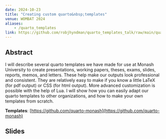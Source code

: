 ```yaml
---
date: 2024-10-23
title: "Creating custom quarto&nbsp;templates"
venue: WOMBAT 2024
aliases:
    - /quarto_templates
link: https://github.com/robjhyndman/quarto_templates_talk/raw/main/quarto_templates.pdf
---
```


## Abstract

I will describe several quarto templates we have made for use at Monash University to create presentations, working papers, theses, exams, slides, reports, memos, and letters. These help make our outputs look professional and consistent. They are relatively easy to make if you know a little LaTeX (for pdf output) or CSS (for html output). More advanced customization is possible with the help of Lua. I will show how you can easily adapt our quarto templates to other organizations, and how to make your own templates from scratch.

**Templates**: [https://github.com/quarto-monash](https://github.com/quarto-monash)

## Slides
